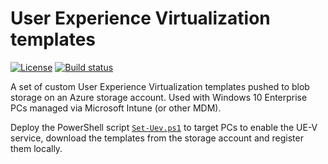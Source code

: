 # User Experience Virtualization templates

[![License][license-badge]][license]
[![Build status][appveyor-badge]][appveyor-build]

A set of custom User Experience Virtualization templates pushed to blob storage on an Azure storage account. Used with Windows 10 Enterprise PCs managed via Microsoft Intune (or other MDM).

Deploy the PowerShell script [`Set-Uev.ps1`](https://github.com/aaronparker/Intune-Scripts/tree/master/Uev) to target PCs to enable the UE-V service, download the templates from the storage account and register them locally.

[appveyor-badge]: https://img.shields.io/appveyor/ci/aaronparker/uev/master.svg?style=flat-square&logo=appveyor
[appveyor-build]: https://ci.appveyor.com/project/aaronparker/uev
[license-badge]: https://img.shields.io/github/license/aaronparker/uev.svg?style=flat-square
[license]: https://github.com/aaronparker/vcredist/blob/master/LICENSE

